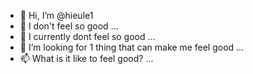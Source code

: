 - 👋 Hi, I’m @hieule1
- 👀 I don't feel so good ...
- 🌱 I currently dont feel so good ...
- 💞️ I’m looking for 1 thing that can make me feel good ...
- 📫 What is it like to feel good? ...

<!---
hieule1/hieule1 is a ✨ special ✨ repository because its `README.md` (this file) appears on your GitHub profile.
You can click the Preview link to take a look at your changes.
--->
